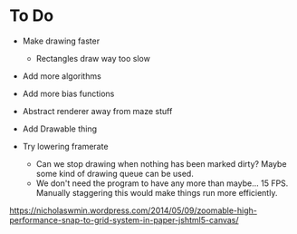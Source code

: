 # To Do

- Make drawing faster
    - Rectangles draw way too slow
- Add more algorithms
- Add more bias functions
- Abstract renderer away from maze stuff

- Add Drawable thing
- Try lowering framerate
    - Can we stop drawing when nothing has been marked dirty? Maybe some kind of drawing queue can be used.
    - We don't need the program to have any more than maybe... 15 FPS. Manually staggering this would make things run more efficiently.

https://nicholaswmin.wordpress.com/2014/05/09/zoomable-high-performance-snap-to-grid-system-in-paper-jshtml5-canvas/